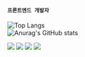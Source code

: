 #### `프론트엔드 개발자`
![Top Langs](https://github-readme-stats.vercel.app/api/top-langs/?username=jundemi&layout=compact&theme=tokyonight) <br/>
![Anurag's GitHub stats](https://github-readme-stats.vercel.app/api?username=jundemi&theme=react&icons=true)

<img src="https://img.shields.io/badge/Node.js-339933?style=flat-square&logoColor=white"/>
<img src="https://img.shields.io/badge/Express.js-F7DF1E?style=flat-square&logoColor=white"/>
<img src="https://img.shields.io/badge/React.js-61DAFB?style=flat-square&logoColor=white"/>
<img src="https://img.shields.io/badge/Next.js-000000?style=flat-square&logoColor=white"/>
